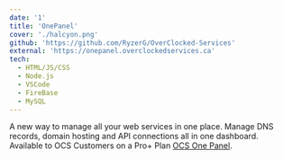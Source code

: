 ```yaml
---
date: '1'
title: 'OnePanel'
cover: './halcyon.png'
github: 'https://github.com/RyzerG/OverClocked-Services'
external: 'https://onepanel.overclockedservices.ca'
tech:
  - HTML/JS/CSS
  - Node.js
  - VSCode
  - FireBase
  - MySQL
---
```


A new way to manage all your web services in one place. Manage DNS records, domain hosting and API connections all in one dashboard. Available to OCS Customers on a Pro+ Plan [OCS One Panel](https://onepanel.overclockedservices.ca).
